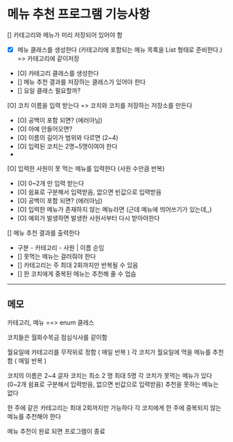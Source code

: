 # 메뉴 추천 프로그램 기능사항
[] 카테고리와 메뉴가 미리 저장되어 있어야 함
 - [X] 메뉴 클래스를 생성한다 (카테고리에 포함되는 메뉴 목록을 List<String> 형태로 준비한다.) => 카테고리에 같이저장
 - [O] 카테고리 클래스를 생성한다
 - [] 메뉴 추천 결과를 저장하는 클레스가 있어야 한다
 - [] 요일 클래스 필요할까?

[O] 코치 이름을 입력 받는다 => 코치와 코치를 저장하는 저장소를 만든다
 - [O] 공백이 포함 되면? (에러아님)
 - [O] 아예 안들어오면?
 - [O] 이름의 길이가 범위와 다르면 (2~4)
 - [O] 입력된 코치는 2명~5명이여야 한다
 - 
[O] 입력한 사원이 못 먹는 메뉴를 입력한다 (사원 수만큼 반복)
 - [O] 0~2개 만 입력 받는다
 - [O] 쉼표로 구분해서 입력받음, 없으면 빈값으로 입력받음
 - [O] 공백이 포함 되면? (에러아님)
 - [O] 입력한 메뉴가 존재하지 않는 메뉴라면 (근데 메뉴에 띄어쓰기가 있는데,,)
 - [O] 예외가 발생하면 발생한 사원서부터 다시 받아야한다

[] 메뉴 추천 결과를 출력한다
 - 구분 - 카테고리 - 사원 | 이름 순임
 - [] 못먹는 메뉴는 걸러줘야 한다
 - [] 카테고리는 주 최대 2회까지만 반복될 수 있음
 - [] 한 코치에게 중복된 메뉴는 추천해 줄 수 업슴
---
## 메모 

카테고리, 메뉴 ==> enum 클레스 


코치들은 월화수목금 점심식사를 같이함

월요일에 카테고리를 무작위로 정함 ( 매일 반복 )
각 코치가 월요일에 먹을 메뉴를 추천함 ( 매일 반복 ) 

코치의 이름은 2~4 글자
코치는 최소 2 명 최대 5명
각 코치가 못먹는 메뉴가 있다 (0~2개 쉼표로 구분해서 입력받음, 없으면 빈값으로 입력받음)
추천을 못하는 메뉴는 없다

한 주에 같은 카테고리는 최대 2회까지만 가능하다 
각 코치에게 한 주에 중복되지 않는 메뉴를  추천해야 한다

메뉴 추천이 완료 되면 프로그램이 종료